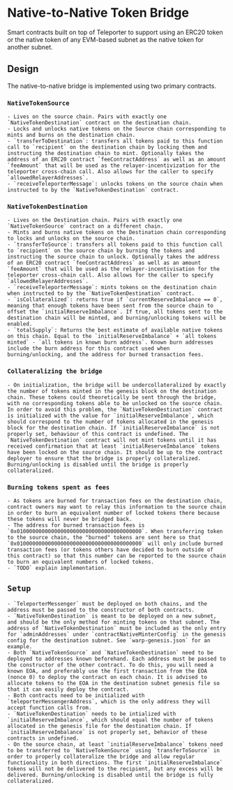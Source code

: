 # Native-to-Native Token Bridge

Smart contracts built on top of Teleporter to support using an ERC20 token or the native token of any EVM-based subnet as the native token for another subnet.

## Design
The native-to-native bridge is implemented using two primary contracts.
### `NativeTokenSource`
    - Lives on the source chain. Pairs with exactly one `NativeTokenDestination` contract on the destination chain.
    - Locks and unlocks native tokens on the Source chain corresponding to mints and burns on the destination chain.
    - `transferToDestination`: transfers all tokens paid to this function call to `recipient` on the destination chain by locking them and instructing the destination chain to mint. Optionally takes the address of an ERC20 contract `feeContractAddress` as well as an amount `feeAmount` that will be used as the relayer-incentivization for the teleporter cross-chain call. Also allows for the caller to specify `allowedRelayerAddresses`.
    - `receiveTeleporterMessage`: unlocks tokens on the source chain when instructed to by the `NativeTokenDestination` contract.
### `NativeTokenDestination`
    - Lives on the Destination chain. Pairs with exactly one `NativeTokenSource` contract on a different chain.
    - Mints and burns native tokens on the Destination chain corresponding to locks and unlocks on the source chain.
    - `transferToSource`: transfers all tokens paid to this function call to `recipient` on the source chain by burning the tokens and instructing the source chain to unlock. Optionally takes the address of an ERC20 contract `feeContractAddress` as well as an amount `feeAmount` that will be used as the relayer-incentivisation for the teleporter cross-chain call. Also allows for the caller to specify `allowedRelayerAddresses`.
    - `receiveTeleporterMessage`: mints tokens on the destination chain when instructed to by the `NativeTokenDestination` contract.
    - `isCollateralized`: returns true if `currentReserveImbalance == 0`, meaning that enough tokens have been sent from the source chain to offset the `initialReserveImbalance`. If true, all tokens sent to the destination chain will be minted, and burning/unlocking tokens will be enabled.
    - `totalSupply`: Returns the best estimate of available native tokens on this chain. Equal to the `initialReserveImbalance` + `all tokens minted` - `all tokens in known burn address`. Known burn addresses include the burn address for this contract used when burning/unlocking, and the address for burned transaction fees.

### `Collateralizing the bridge`
    - On initialization, the bridge will be undercollateralized by exactly the number of tokens minted in the genesis block on the destination chain. These tokens could theoretically be sent through the bridge, with no corresponding tokens able to be unlocked on the source chain. In order to avoid this problem, the `NativeTokenDestination` contract is initialized with the value for `initialReserveImbalance`, which should correspond to the number of tokens allocated in the genesis block for the destination chain. If `initialReserveImbalance` is not properly set, behaviour of this contract is undefined. The `NativeTokenDestination` contract will not mint tokens until it has received confirmation that at least `initialReserveImbalance` tokens have been locked on the source chain. It should be up to the contract deployer to ensure that the bridge is properly collateralized. Burning/unlocking is disabled until the bridge is properly collateralized.

### `Burning tokens spent as fees`
    - As tokens are burned for transaction fees on the destination chain, contract owners may want to relay this information to the source chain in order to burn an equivalent number of locked tokens there because these tokens will never be bridged back.
    - The address for burned transaction fees is `0x0100000000000000000000000000000000000000`. When transferring token to the source chain, the "burned" tokens are sent here so that `0x0100000000000000000000000000000000000000` will only include burned transaction fees (or tokens others have decided to burn outside of this contract) so that this number can be reported to the source chain to burn an equivalent numbers of locked tokens.
    - `TODO` explain implementation.

## `Setup`
    - `TeleporterMessenger` must be deployed on both chains, and the address must be passed to the constructor of both contracts.
    - `NativeTokenDestination` is meant to be deployed on a new subnet, and should be the only method for minting tokens on that subnet. The address of `NativeTokenDestination` must be included as the only entry for `adminAddresses` under `contractNativeMinterConfig` in the genesis config for the destination subnet. See `warp-genesis.json` for an example.
    - Both `NativeTokenSource` and `NativeTokenDestination` need to be deployed to addresses known beforehand. Each address must be passed to the constructor of the other contract. To do this, you will need a known EOA, and preferably use the first transaction from the EOA (nonce 0) to deploy the contract on each chain. It is advised to allocate tokens to the EOA in the destination subnet genesis file so that it can easily deploy the contract.
    - Both contracts need to be initialized with `teleporterMessengerAddress`, which is the only address they will accept function calls from.
    - `NativeTokenDestination` needs to be intialized with `initialReserveImbalance`, which should equal the number of tokens allocated in the genesis file for the destination chain. If `initialReserveImbalance` is not properly set, behavior of these contracts in undefined.
    - On the source chain, at least `initialReserveImbalance` tokens need to be transferred to `NativeTokenSource` using `transferToSource` in order to properly collateralize the bridge and allow regular functionality in both directions. The first `initialReserveImbalance` tokens will not be delivered to the recipient, but any excess will be delivered. Burning/unlocking is disabled until the bridge is fully collateralized.